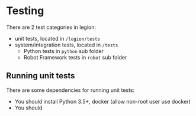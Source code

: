 # Testing

There are 2 test categories in legion:
* unit tests, located in `/legion/tests`
* system/integration tests, located in `/tests`
    * Python tests in `python` sub folder
    * Robot Framework tests in `robot` sub folder
    
## Running unit tests
There are some dependencies for running unit tests:
* You should install Python 3.5+, docker (allow non-root user use docker)
* You should  